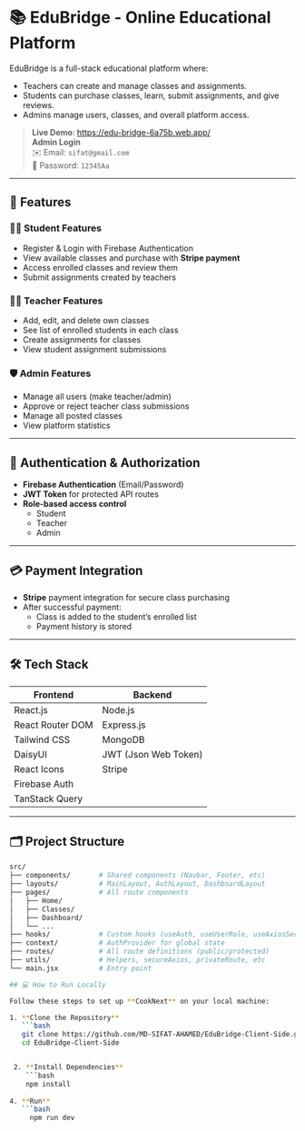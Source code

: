# 📚 EduBridge - Online Educational Platform

EduBridge is a full-stack educational platform where:
- Teachers can create and manage classes and assignments.
- Students can purchase classes, learn, submit assignments, and give reviews.
- Admins manage users, classes, and overall platform access.

> **Live Demo**: https://edu-bridge-6a75b.web.app/  
> **Admin Login**  
> ✉️ Email: `sifat@gmail.com`  
> 🔑 Password: `12345Aa`

---

## 🚀 Features

### 👨‍🎓 Student Features
- Register & Login with Firebase Authentication
- View available classes and purchase with **Stripe payment**
- Access enrolled classes and review them
- Submit assignments created by teachers

### 👩‍🏫 Teacher Features
- Add, edit, and delete own classes
- See list of enrolled students in each class
- Create assignments for classes
- View student assignment submissions

### 🛡️ Admin Features
- Manage all users (make teacher/admin)
- Approve or reject teacher class submissions
- Manage all posted classes
- View platform statistics

---

## 🔐 Authentication & Authorization

- **Firebase Authentication** (Email/Password)
- **JWT Token** for protected API routes
- **Role-based access control**
  - Student
  - Teacher
  - Admin

---

## 💳 Payment Integration

- **Stripe** payment integration for secure class purchasing
- After successful payment:
  - Class is added to the student’s enrolled list
  - Payment history is stored

---

## 🛠️ Tech Stack

| Frontend             | Backend               |
|----------------------|------------------------|
| React.js             | Node.js               |
| React Router DOM     | Express.js            |
| Tailwind CSS         | MongoDB               |
| DaisyUI              | JWT (Json Web Token)  |
| React Icons          | Stripe                |
| Firebase Auth        |                       |
| TanStack Query       |                       |

---

## 🗂️ Project Structure

```bash
src/
├── components/       # Shared components (Navbar, Footer, etc)
├── layouts/          # MainLayout, AuthLayout, DashboardLayout
├── pages/            # All route components
│   ├── Home/
│   ├── Classes/
│   ├── Dashboard/
│   └── ...
├── hooks/            # Custom hooks (useAuth, useUserRole, useAxiosSecure)
├── context/          # AuthProvider for global state
├── routes/           # All route definitions (public/protected)
├── utils/            # Helpers, secureAxios, privateRoute, etc
└── main.jsx          # Entry point

## 💻 How to Run Locally

Follow these steps to set up **CookNext** on your local machine:

1. **Clone the Repository**
   ```bash
   git clone https://github.com/MD-SIFAT-AHAMED/EduBridge-Client-Side.git
   cd EduBridge-Client-Side


 2. **Install Dependencies**
    ```bash
    npm install
    
4. **Run**
   ```bash
     npm run dev





